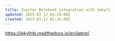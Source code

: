```yaml
---
title: Jupyter Notebook integration with Jekyll
updated: 2023-03-12 01:20:00Z
created: 2023-03-12 01:20:00Z
---
```


https://jekyllnb.readthedocs.io/en/latest/